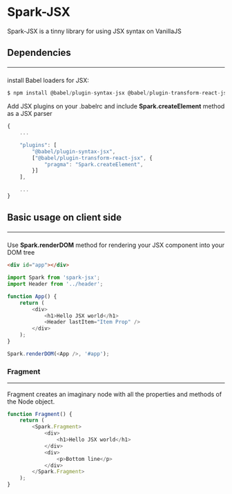 # Spark-JSX
Spark-JSX is a tinny library for using JSX syntax on VanillaJS
## Dependencies <hr/>
install Babel loaders for JSX:
```js
$ npm install @babel/plugin-syntax-jsx @babel/plugin-transform-react-jsx --save-dev
```
Add JSX plugins on your .babelrc and include <strong>Spark.createElement</strong> method as a JSX parser
```js
{
    ...

    "plugins": [
        "@babel/plugin-syntax-jsx",
        ["@babel/plugin-transform-react-jsx", { 
            "pragma": "Spark.createElement",
        }]
    ],

    ...
}
```
## Basic usage on client side <hr />
Use <strong>Spark.renderDOM</strong> method for rendering your JSX component into your DOM tree
```html
<div id="app"></div>
```
```js
import Spark from 'spark-jsx';
import Header from '../header';

function App() {
    return (
        <div>
            <h1>Hello JSX world</h1>
            <Header lastItem="Item Prop" />
        </div>
    );
}

Spark.renderDOM(<App />, '#app');
```
### Fragment <hr/>
Fragment creates an imaginary node with all the properties and methods of the Node object.
```js
function Fragment() {
    return (
        <Spark.Fragment>
            <div>
                <h1>Hello JSX world</h1>
            </div>
            <div>
                <p>Bottom line</p>
            </div>
        </Spark.Fragment>
    );
}
```